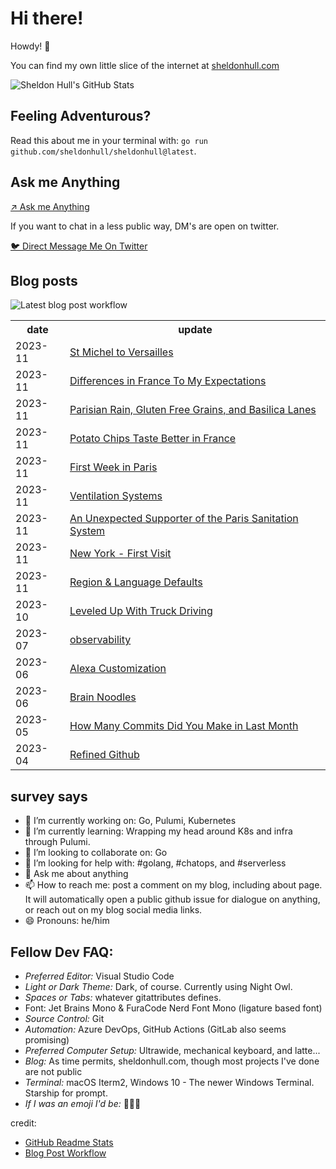# Hi there! 

Howdy! 👋 

You can find my own little slice of the internet at [sheldonhull.com](https://www.sheldonhull.com)

![Sheldon Hull's GitHub Stats](https://github-readme-stats.vercel.app/api?username=sheldonhull&theme=tokyonight&count_private=true&show_icons=true)

## Feeling Adventurous?

Read this about me in your terminal with: `go run github.com/sheldonhull/sheldonhull@latest`.

## Ask me Anything

[↗ Ask me Anything](https://github.com/sheldonhull/sheldonhull.hugo/discussions/new?category=ama)

If you want to chat in a less public way, DM's are open on twitter. 

[🐦 Direct Message Me On Twitter](https://twitter.com/messages/compose?recipient_id=247477081&text=connecting%20from%20your%20site...)

## Blog posts

![Latest blog post workflow](https://github.com/sheldonhull/sheldonhull/workflows/Latest%20blog%20post%20workflow/badge.svg)
<table style="width:100%">
  <tr>
    <th>date</th>
    <th>update</th>
  </tr>
<!-- BLOG-POST-LIST:START -->
<tr><td>2023-11</td><td><a href="https://www.sheldonhull.com/st-michel-to-versailles/">St Michel to Versailles</a></td></tr>
<tr><td>2023-11</td><td><a href="https://www.sheldonhull.com/differences-in-france-to-my-expectations/">Differences in France To My Expectations</a></td></tr>
<tr><td>2023-11</td><td><a href="https://www.sheldonhull.com/parisian-rain-gluten-free-grains-and-basilica-lanes/">Parisian Rain, Gluten Free Grains, and Basilica Lanes</a></td></tr>
<tr><td>2023-11</td><td><a href="https://www.sheldonhull.com/potato-chips-taste-better-in-france/">Potato Chips Taste Better in France</a></td></tr>
<tr><td>2023-11</td><td><a href="https://www.sheldonhull.com/first-week-in-paris/">First Week in Paris</a></td></tr>
<tr><td>2023-11</td><td><a href="https://www.sheldonhull.com/ventilation-systems/">Ventilation Systems</a></td></tr>
<tr><td>2023-11</td><td><a href="https://www.sheldonhull.com/an-unexpected-supporter-of-the-paris-sanitation-system/">An Unexpected Supporter of the Paris Sanitation System</a></td></tr>
<tr><td>2023-11</td><td><a href="https://www.sheldonhull.com/new-york-first-visit/">New York - First Visit</a></td></tr>
<tr><td>2023-11</td><td><a href="https://www.sheldonhull.com/region-and-language-defaults/">Region &amp; Language Defaults</a></td></tr>
<tr><td>2023-10</td><td><a href="https://www.sheldonhull.com/leveled-up-with-truck-driving/">Leveled Up With Truck Driving</a></td></tr>
<tr><td>2023-07</td><td><a href="https://www.sheldonhull.com/notes/development/observability/observability/">observability</a></td></tr>
<tr><td>2023-06</td><td><a href="https://www.sheldonhull.com/alexa-customization/">Alexa Customization</a></td></tr>
<tr><td>2023-06</td><td><a href="https://www.sheldonhull.com/brain-noodles/">Brain Noodles</a></td></tr>
<tr><td>2023-05</td><td><a href="https://www.sheldonhull.com/how-many-commits-did-you-make-in-last-month/">How Many Commits Did You Make in Last Month</a></td></tr>
<tr><td>2023-04</td><td><a href="https://www.sheldonhull.com/refined-github/">Refined Github</a></td></tr>

<!-- BLOG-POST-LIST:END -->
</table>

## survey says 

- 🔭  I’m currently working on: Go, Pulumi, Kubernetes
- 🌱  I’m currently learning: Wrapping my head around K8s and infra through Pulumi.
- 👯  I’m looking to collaborate on: Go
- 🤔  I’m looking for help with: #golang, #chatops, and #serverless
- 💬  Ask me about anything
- 📫  How to reach me: post a comment on my blog, including about page. It will automatically open a public github issue for dialogue on anything, or reach out on my blog social media links.
- 😄  Pronouns: he/him


## Fellow Dev FAQ:

- _Preferred Editor:_ Visual Studio Code
- _Light or Dark Theme:_ Dark, of course. Currently using Night Owl.
- _Spaces or Tabs:_ whatever gitattributes defines.  
- Font: Jet Brains Mono & FuraCode Nerd Font Mono (ligature based font)
- _Source Control:_ Git
- _Automation:_ Azure DevOps, GitHub Actions (GitLab also seems promising)
- _Preferred Computer Setup:_ Ultrawide, mechanical keyboard, and latte...
- _Blog:_ As time permits, sheldonhull.com, though most projects I've done are not public 
- _Terminal:_ macOS Iterm2, Windows 10 - The newer Windows Terminal. Starship for prompt.
- _If I was an emoji I'd be:_ 🌮🌮🌮


credit:
* [GitHub Readme Stats](https://github.com/anuraghazra/github-readme-stats)
* [Blog Post Workflow](https://github.com/gautamkrishnar/blog-post-workflow)
